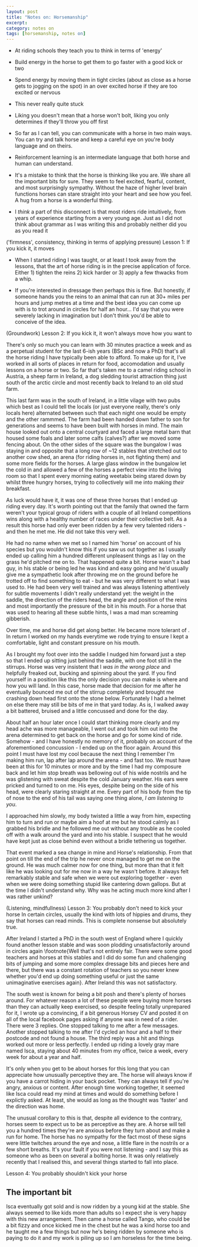 ```yaml
---
layout: post
title: "Notes on: Horsemanship"
excerpt: 
category: notes on
tags: [horsemanship, notes on]
---
```


- At riding schools they teach you to think in terms of 'energy'
- Build energy in the horse to get them to go faster with a good kick or two
- Spend energy by moving them in tight circles (about as close as a horse gets to jogging on the spot) in an over excited horse if they are too excited or nervous
- This never really quite stuck 

- Liking you doesn't mean that a horse won't bolt, liking you only determines if they'll throw you off first

- So far as I can tell, you can communicate with a horse in two main ways. You can try and talk horse and keep a careful eye on you're body language and on theirs.
- Reinforcement learning is an intermediate language that both horse and human can understand. 
- It's a mistake to think that the horse is thinking like you are. We share all the important bits for sure. They seem to feel excited, fearful, content, and most surprisingly sympathy. Without the haze of higher level brain functions horses can stare straight into your heart and see how you feel. A hug from a horse is a wonderful thing. 


- I *think* a part of this disconnect is that most riders ride intuitively, from years of experience starting from a very young age. Just as I did not think about grammar as I was writing this and probably neither did you as you read it 

('firmness', consistency, thinking in terms of applying pressure)
Lesson 1: If you kick it, it moves

- When I started riding I was taught, or at least I took away from the lessons, that the art of horse riding is in the precise application of force. Either 1) tighten the reins 2) kick harder or 3) apply a few thwacks from a whip.

- If you're interested in dressage then perhaps this is fine. But honestly, if someone hands you the reins to an animal that can run at 30+ miles per hours and jump metres at a time and the best idea you can come up with is to trot around in circles for half an hour... I'd say that you were severely lacking in imagination but I don't think you'd be able to conceive of the idea.


(Groundwork)
Lesson 2: If you kick it, it won't always move how you want to

There's only so much you can learn with 30 minutes practice a week and as a perpetual student for the last 6-ish years (BSc and now a PhD) that's all the horse riding I have typically been able to afford. To make up for it, I've worked in all sorts of places in return for food, accomodation and usually lessons on a horse or two. So far that's taken me to a camel riding school in Austria, a sheep farm in Ireland, a dog sledding tourist attraction thing just south of the arctic circle and most recently back to Ireland to an old stud farm.

This last farm was in the south of Ireland, in a little vilage with two pubs which best as I could tell the locals (or just everyone really, there's only locals here) alternated between such that each night one would be empty and the other rammmed. The farm had been handed down father to son for generations and seems to have been built with horses in mind. The main house looked out onto a central courtyard and faced a large metal barn that housed some foals and later some calfs (calves?) after we moved some fencing about. On the other sides of the square was the bungalow I was staying in and opposite that a long row of ~12 stables that stretched out to another cow shed, an arena (for riding horses in, not fighting them) and some more fields for the horses. A large glass window in the bungalow let the cold in and allowed a few of the horses a perfect view into the living room so that I spent every morning eating weetabix being stared down by whilst three hungry horses, trying to collectively will me into making *their* breakfast.

As luck would have it, it was one of these three horses that I ended up riding every day. It's worth pointing out that the family that owned the farm weren't your typical group of riders with a couple of all Ireland competitions wins along with a healthy number of races under their collective belt. As a result this horse had only ever been ridden by a few very talented riders - and then he met me. He did not take this very well.

He had no name when we met so I named him 'horse' on account of his species but you wouldn't know this if you saw us out together as I usually ended up calling him a hundred different unpleasent things as I lay on the grass he'd pitched me on to. That happened quite a bit. Horse wasn't a bad guy, in his stable or being led he was kind and easy going and he'd usually give me a sympathetic look after throwing me on the ground before he trotted off to find something to eat - but he was very different to what I was used to. He had been very well trained and was always listening attentively for subtle movements I didn't really understand yet: the weight in the saddle, the direction of the riders head, the angle and position of the reins and most importantly the pressure of the bit in his mouth. For a horse that was used to hearing all these subtle hints, I was a mad man screaming gibberish.
<!-- Understandably he'd get confused and eventually as he tried desperately to work out *what this mad man wants* I'd slip off.  -->

Over time, me and horse did get along better. He became more tolerant of . In return I worked on my hands everytime we rode trying to ensure I kept a comfortable, light and constant pressure on his mouth. 

As I brought my foot over into the saddle I nudged him forward just a step so that I ended up sitting just behind the saddle, with one foot still in the stirrups. Horse was very insistent that I *was in the wrong place* and helpfully freaked out, bucking and spinning about the yard. If you find yourself in a position like this the only decision you can make is where and how you will land. In this case, horse made that decision for me after he eventually bounced me out of the stirrup completely and brought me crashing down head first onto the stone below. Fortunately I had a helmet on else there may still be bits of me in that yard today. As is, I walked away a bit battered, bruised and a little concussed and done for the day.

About half an hour later once I could start thinking more clearly and my head ache was more manageable, I went out and took him out into the arena determined to get back on the horse and go for some kind of ride. Somehow - and I have honestly no memory of it, probably on account of the aforementioned concussion - I ended up on the floor again. Around this point I must have lost my cool because the next thing I remember I'm making him run, lap after lap around the arena - and fast too. We must have been at this for 10 minutes or more and by the time I had my composure back and let him stop breath was bellowing out of his wide nostrils and he was glistening with sweat despite the cold January weather. His ears were pricked and turned to on me. His eyes, despite being on the side of his head, were clearly staring straight at me. Every part of his body from the tip of nose to the end of his tail was saying one thing alone, *I am listening to you*. 

I approached him slowly, my body twisted a little a way from him, expecting him to turn and run or maybe aim a hoof at me but he stood calmly as I grabbed his bridle and he followed me out without any trouble as he cooled off with a walk around the yard and into his stable. I suspect that he would have kept just as close behind even without a bridle tethering us together.

That event marked a sea change in mine and Horse's relationship. From that point on till the end of the trip he never once managed to get me on the ground. He was much calmer now for one thing, but more than that it felt like he was looking out for me now in a way he wasn't before. It always felt remarkably stable and safe when we were out exploring together - even when we were doing something stupid like cantering down gallops. But at the time I didn't understand why. Why was he acting much more kind after I was rather unkind?

(Listening, mindfullness)
Lesson 3: You probably don't need to kick your horse
In certain circles, usually the kind with lots of hippies and drums, they say that horses can read minds. This is complete nonsense but absolutely true.

After Ireland I started a PhD in the south west of England where I quickly found another lesson stable and was soon plodding unsatisfactorily around in circles again \footnote{Well that's not entirely fair. There were some good teachers and horses at this stables and I did do some fun and challenging bits of jumping and some more complex dressage bits and pieces here and there, but there was a constant rotation of teachers so you never knew whether you'd end up doing something useful or just the same unimaginative exercises again}. After Ireland this was not satisfactory. 

The south west is known for being a bit posh and there's plenty of horses around. For whatever reason a lot of these people were buying more horses than they can actually keep exercised, so despite feeling totally unprepared for it, I wrote up a convincing, if a bit generous Horsey CV and posted it on all of the local facebook pages asking if anyone was in need of a rider. There were 3 replies. One stopped talking to me after a few messages. Another stopped talking to me after I'd cycled an hour and a half to their postcode and not found a house. The third reply was a hit and things worked out more or less perfectly. I ended up riding a lovely gray mare named Isca, staying about 40 minutes from my office, twice a week, every week for about a year and half.

It's only when you get to be about horses for this long that you can appreciate how unusually perceptive they are. The horse will always know if you have a carrot hiding in your back pocket. They can always tell if you're angry, anxious or content. After enough time working together, it seemed like Isca could read my mind at times and would do something before I explictly asked. At least, she would as long as the thought was 'faster' and the direction was home. 

The unusual corollary to this is that, despite all evidence to the contrary, horses seem to expect us to be as perceptive as they are. A horse will tell you a hundred times they're are anxious before they turn about and make a run for home. The horse has no sympathy for the fact most of these signs were little twitches around the eye and nose, a little flare in the nostrils or a few short breaths. It's your fault if you were not listening - and I say this as someone who as been on several a bolting horse. It was only relatively recently that I realised this, and several things started to fall into place.

Lesson 4: You probably shouldn't kick your horse
## The important bit





Isca eventually got sold and is now ridden by a young kid at the stable. She always seemed to like kids more than adults so I expect she is very happy with this new arrangement. Then came a horse called Tango, who could be a bit fizzy and once kicked me in the chest but he was a kind horse too and he taught me a few things but now he's being ridden by someone who is paying to do it and my work is piling up so I am horseless for the time being. 